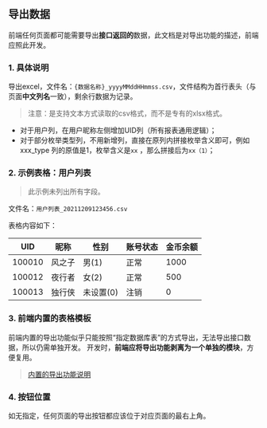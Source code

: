 ## 导出数据

前端任何页面都可能需要导出**接口返回的**数据，此文档是对导出功能的描述，前端应照此开发。

### 1. 具体说明

导出excel，文件名：`{数据名称}_yyyyMMddHHmmss.csv`，文件结构为首行表头（与页面**中文列名**一致），剩余行数据为记录。

> 注意：是支持文本方式读取的csv格式，而不是专有的xlsx格式。

- 对于用户列，在用户昵称左侧增加UID列（所有报表通用逻辑）；
- 对于部分枚举类型列，不用新增列，直接在原列内拼接枚举含义即可，例如 xxx_type 列的原值是1，枚举含义是`xx`
  ，那么拼接后为`xx（1）`；

### 2. 示例表格：用户列表

> 此示例未列出所有字段。

文件名：`用户列表_20211209123456.csv`

表格内容如下：

| UID    | 昵称  | 性别     | 账号状态 | 金币余额 |
|--------|-----|--------|------|------|
| 100010 | 风之子 | 男(1)   | 正常   | 1000 |
| 100012 | 夜行者 | 女(2)   | 正常   | 500  |
| 100013 | 独行侠 | 未设置(0) | 注销   | 0    |

### 3. 前端内置的表格模板

前端内置的导出功能似乎只能按照“指定数据库表”的方式导出，无法导出接口数据，所以仍需单独开发。
开发时，**前端应将导出功能剥离为一个单独的模块**，方便复用。

> [内置的导出功能说明](https://www.gin-vue-admin.com/guide/web/export-excel.html)

### 4. 按钮位置

如无指定，任何页面的导出按钮都应该位于对应页面的最右上角。

